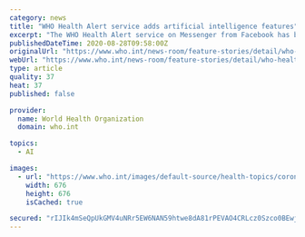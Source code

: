 ```yaml
---
category: news
title: "WHO Health Alert service adds artificial intelligence features"
excerpt: "The WHO Health Alert service on Messenger from Facebook has been upgraded with artificial intelligence (AI) capabilities that provide Messenger users with a better interactive experience, offer more accurate information,"
publishedDateTime: 2020-08-28T09:58:00Z
originalUrl: "https://www.who.int/news-room/feature-stories/detail/who-health-alert-service-adds-artificial-intelligence-features"
webUrl: "https://www.who.int/news-room/feature-stories/detail/who-health-alert-service-adds-artificial-intelligence-features"
type: article
quality: 37
heat: 37
published: false

provider:
  name: World Health Organization
  domain: who.int

topics:
  - AI

images:
  - url: "https://www.who.int/images/default-source/health-topics/coronavirus/messenger-health-alert.tmb-1200v.png?sfvrsn=44951d7d_2"
    width: 676
    height: 676
    isCached: true

secured: "rIJIk4mSeQpUkGMV4uNRr5EW6NAN59htwe8dA81rPEVAO4CRLcz0Szco0BEwjUUzSpCsGe8APm0FukqlrOZFki3XzK/UhPX9699XO3Wjr8kb0wl/Q9CktmhVaACVJzgALiHBli/Mf6F3NUdCmyxlDyWljLDt2orhS5k17e8likey6cWRJcRjHuEqwNSZ1QsekWn+5//djmmDFGLHRw6dHxBw+i5lPje7f+9JKYgOC+8RimG9eu/VnjSQtnmHx7uJNmuxrHSJ/+lQNTyWJ6b8UmGkfrDBJeQujfLZbjLRdf508vZXI/KgOoa8JymT7vH6MJ1HxRVB3UnqtO8ztOzLGk2hdAabq34c7iIZvhGHiMg=;RW5JOuXGi25Z3LK4i43YJQ=="
---
```


